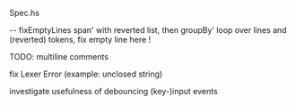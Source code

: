 Spec.hs
  
  -- fixEmptyLines
  span' with reverted list, then groupBy'
  loop over lines and (reverted) tokens, fix empty line here !
  
  TODO: multiline comments

fix Lexer Error (example: unclosed string)

investigate usefulness of debouncing (key-)input events
